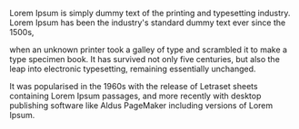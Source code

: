 Lorem Ipsum is simply dummy text of the printing and typesetting industry. Lorem Ipsum has been the industry's standard dummy text ever since the 1500s, 

when an unknown printer took a galley of type and scrambled it to make a type specimen book. It has survived not only five centuries, but also the leap into electronic typesetting, remaining essentially unchanged.

 It was popularised in the 1960s with the release of Letraset sheets containing Lorem Ipsum passages, and more recently with desktop publishing software like Aldus PageMaker including versions of Lorem Ipsum.
